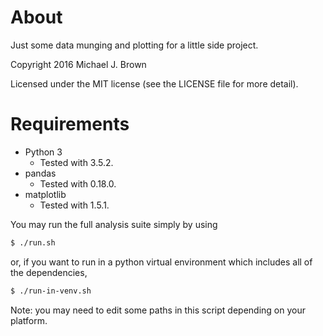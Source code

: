 About
=====

Just some data munging and plotting for a little side project.

Copyright 2016 Michael J. Brown

Licensed under the MIT license (see the LICENSE file for more detail).

Requirements
============

- Python 3
  - Tested with 3.5.2.
- pandas
  - Tested with 0.18.0.
- matplotlib
  - Tested with 1.5.1.

You may run the full analysis suite simply by using

```sh
$ ./run.sh
```

or, if you want to run in a python virtual environment which includes all of the dependencies,

```sh
$ ./run-in-venv.sh
```

Note: you may need to edit some paths in this script depending on your platform.

